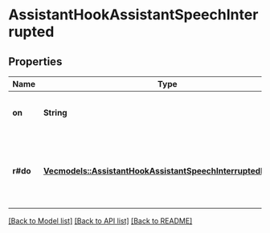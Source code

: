 # AssistantHookAssistantSpeechInterrupted

## Properties

Name | Type | Description | Notes
------------ | ------------- | ------------- | -------------
**on** | **String** | This is the event that triggers this hook | 
**r#do** | [**Vec<models::AssistantHookAssistantSpeechInterruptedDoInner>**](AssistantHookAssistantSpeechInterrupted_do_inner.md) | This is the set of actions to perform when the hook triggers | 

[[Back to Model list]](../README.md#documentation-for-models) [[Back to API list]](../README.md#documentation-for-api-endpoints) [[Back to README]](../README.md)


